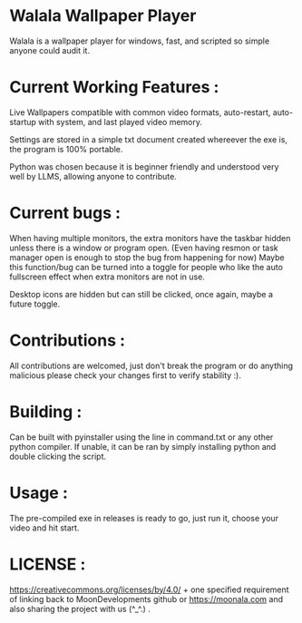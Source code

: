 # Walala Wallpaper Player
Walala is a wallpaper player for windows, fast, and scripted so simple anyone could audit it.

# Current Working Features : 
Live Wallpapers compatible with common video formats, auto-restart, auto-startup with system, and last played video memory.

Settings are stored in a simple txt document created whereever the exe is, the program is 100% portable. 

Python was chosen because it is beginner friendly and understood very well by LLMS, allowing anyone to contribute.

# Current bugs :
 When having multiple monitors, the extra monitors have the taskbar hidden unless there is a window or program open. (Even having resmon or task manager open is enough to stop the bug from happening for now) Maybe this function/bug can be turned into a toggle for people who like the auto fullscreen effect when extra monitors are not in use.

Desktop icons are hidden but can still be clicked, once again, maybe a future toggle.               

# Contributions :
 All contributions are welcomed, just don't break the program or do anything malicious please check your changes first to verify stability :). 

# Building :
 Can be built with pyinstaller using the line in command.txt or any other python compiler. If unable, it can be ran by simply installing python and double clicking the script.

# Usage : 
The pre-compiled exe in releases is ready to go, just run it, choose your video and hit start.

# LICENSE : 
https://creativecommons.org/licenses/by/4.0/ + one specified requirement of linking back to MoonDevelopments github or https://moonala.com and also sharing the project with us (^_^.) .

